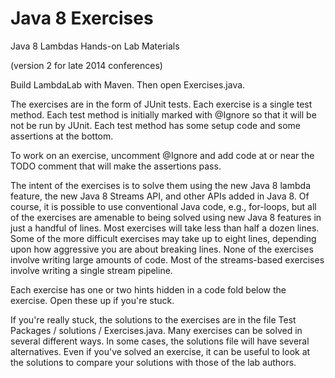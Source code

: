 Java 8 Exercises
================

Java 8 Lambdas Hands-on Lab Materials

(version 2 for late 2014 conferences)

Build LambdaLab with Maven. Then open Exercises.java.

The exercises are in the form of JUnit tests. Each exercise is a
single test method. Each test method is initially marked with @Ignore
so that it will be not be run by JUnit. Each test method has some
setup code and some assertions at the bottom.

To work on an exercise, uncomment @Ignore and add code at or near the
TODO comment that will make the assertions pass.

The intent of the exercises is to solve them using the new Java 8
lambda feature, the new Java 8 Streams API, and other APIs added in
Java 8. Of course, it is possible to use conventional Java code, e.g.,
for-loops, but all of the exercises are amenable to being solved using
new Java 8 features in just a handful of lines. Most exercises will
take less than half a dozen lines. Some of the more difficult
exercises may take up to eight lines, depending upon how aggressive
you are about breaking lines. None of the exercises involve writing
large amounts of code. Most of the streams-based exercises involve
writing a single stream pipeline.

Each exercise has one or two hints hidden in a code fold below the
exercise. Open these up if you're stuck.

If you're really stuck, the solutions to the exercises are in the file
Test Packages / solutions / Exercises.java. Many exercises can be
solved in several different ways. In some cases, the solutions file
will have several alternatives. Even if you've solved an exercise, it
can be useful to look at the solutions to compare your solutions with
those of the lab authors.
